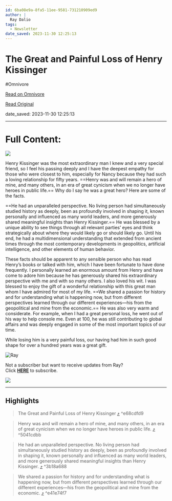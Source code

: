 ```yaml
---
id: 6ba08e9a-8fa5-11ee-9581-731210909ed9
author: |
  Ray Dalio
tags:
  - Newsletter
date_saved: 2023-11-30 12:25:13
---
```


# The Great and Painful Loss of Henry Kissinger
#Omnivore

[Read on Omnivore](https://omnivore.app/me/the-great-and-painful-loss-of-henry-kissinger-18c214360d4)

[Read Original](https://omnivore.app/no_url?q=ba740e02-83af-4211-ad57-2b28f0383e41)

date_saved: 2023-11-30 12:25:13


--- 

# Full Content: 

[ ![](https://proxy-prod.omnivore-image-cache.app/564x0,siu8waUx5fJSzMbu_k2FN3ehHGbGUhH0vkEtGghBfhUU/https://mcusercontent.com/f817138263fa3d3dec4ad231d/images/395d90b5-b675-8020-e45e-64e9f8123e81.jpg) ](https://principles.us13.list-manage.com/track/click?u=f817138263fa3d3dec4ad231d&id=825e95aab1&e=bc6bf78208) 

Henry Kissinger was the most extraordinary man I knew and a very special friend, so I feel his passing deeply and I have the deepest empathy for those who were closest to him, especially for Nancy because they had such a loving relationship for fifty years. ==Henry was and will remain a hero of mine, and many others, in an era of great cynicism when we no longer have heroes in public life.== Why do I say he was a great hero? Here are some of the facts.

==He had an unparalleled perspective. No living person had simultaneously studied history as deeply, been as profoundly involved in shaping it, known personally and influenced as many world leaders, and more generously shared meaningful insights than Henry Kissinger.== He was blessed by a unique ability to see things through all relevant parties’ eyes and think strategically about where they would likely go or should likely go. Until his end, he had a multidimensional understanding that extended from ancient times through the most contemporary developments in geopolitics, artificial intelligence, and other elements of human behavior.

These facts should be apparent to any sensible person who has read Henry’s books or talked with him, which I have been fortunate to have done frequently. I personally learned an enormous amount from Henry and have come to adore him because he has generously shared his extraordinary perspective with me and with so many others. I also loved his wit. I was blessed to enjoy the gift of a wonderful relationship with this great man whom I have admired for most of my life. ==We shared a passion for history and for understanding what is happening now, but from different perspectives learned through our different experiences—his from the geopolitical and mine from the economic.== He was also very warm and considerate. For example, when I had a great personal loss, he went out of his way to help console me. Even at 100, he was still contributing to global affairs and was deeply engaged in some of the most important topics of our time.

While losing him is a very painful loss, our having had him in such good shape for over a hundred years was a great gift.

![Ray](https://proxy-prod.omnivore-image-cache.app/35x60,sBV54qAhXAAW1065aNdmAzI3A7ZOhHvyCszJt5Wvygqs/https://gallery.mailchimp.com/f817138263fa3d3dec4ad231d/images/421ebd35-2b83-4032-8d52-869abf3d9f92.png)

Not a subscriber but want to receive updates from Ray?  
Click [**HERE**](https://principles.us13.list-manage.com/subscribe?u=f817138263fa3d3dec4ad231d&id=08ee8ce394) to subscribe.

![](https://proxy-prod.omnivore-image-cache.app/120x0,sHGcLRJWnt7f0MXjVwaOrK6Ci-HS41ScUZZG1MEzPk8k/https://gallery.mailchimp.com/f817138263fa3d3dec4ad231d/images/b2631a62-d79a-4605-8484-828fa0ce4981.png) 

---

## Highlights

> The Great and Painful Loss of Henry Kissinger [⤴️](https://omnivore.app/me/the-great-and-painful-loss-of-henry-kissinger-18c214360d4#e68cdfd9-c3c0-47e4-b5d3-59089e55bf29)  ^e68cdfd9

> Henry was and will remain a hero of mine, and many others, in an era of great cynicism when we no longer have heroes in public life. [⤴️](https://omnivore.app/me/the-great-and-painful-loss-of-henry-kissinger-18c214360d4#5041cdbb-e9e5-483a-83a5-5c0be3e21e15)  ^5041cdbb

> He had an unparalleled perspective. No living person had simultaneously studied history as deeply, been as profoundly involved in shaping it, known personally and influenced as many world leaders, and more generously shared meaningful insights than Henry Kissinger. [⤴️](https://omnivore.app/me/the-great-and-painful-loss-of-henry-kissinger-18c214360d4#3b18a688-ae98-4394-85aa-529eceba5bf0)  ^3b18a688

> We shared a passion for history and for understanding what is happening now, but from different perspectives learned through our different experiences—his from the geopolitical and mine from the economic. [⤴️](https://omnivore.app/me/the-great-and-painful-loss-of-henry-kissinger-18c214360d4#e41e74f7-baed-4b5a-b223-72518e8da918)  ^e41e74f7

